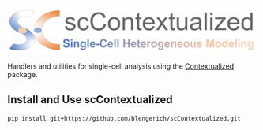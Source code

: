 ![Preview](scContextualized_logo.png)


Handlers and utilities for single-cell analysis using the [Contextualized](https://github.com/cnellington/contextualized) package.

## Install and Use scContextualized
```
pip install git+https://github.com/blengerich/scContextualized.git
```
